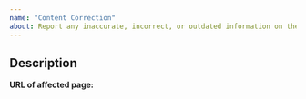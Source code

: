 ```yaml
---
name: "Content Correction"
about: Report any inaccurate, incorrect, or outdated information on the website.
---
```


## Description

**URL of affected page:**
